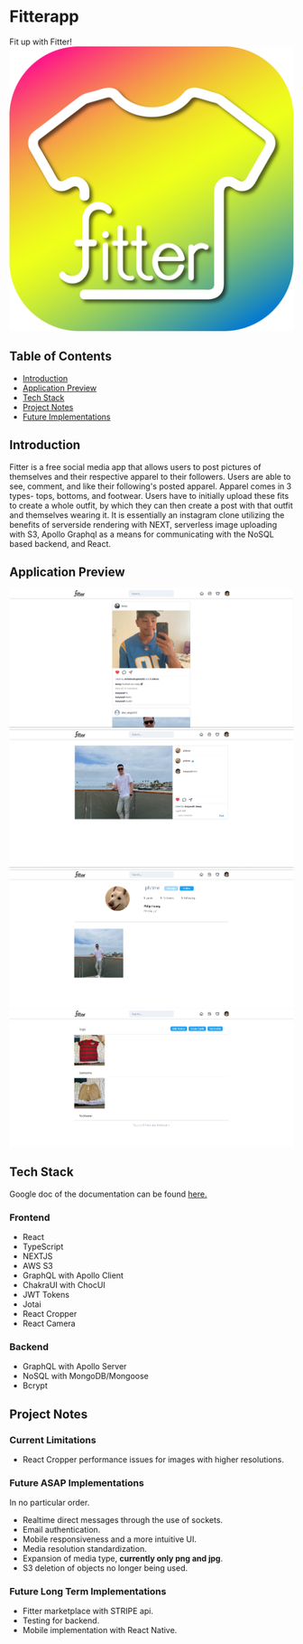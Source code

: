 # Fitterapp
Fit up with Fitter!
![Preview](./public/fitter-logo.png)

## Table of Contents
- [Introduction](#introduction)
- [Application Preview](#application-preview)
- [Tech Stack](#tech-stack)
- [Project Notes](#project-notes)
- [Future Implementations](#project-notes)

## Introduction
Fitter is a free social media app that allows users to post pictures of themselves and their respective apparel to their followers.
Users are able to see, comment, and like their following's posted apparel. Apparel comes in 3 types- tops, bottoms, and footwear.
Users have to initially upload these fits to create a whole outfit, by which they can then create a post with that outfit and themselves
wearing it. It is essentially an instagram clone utilizing the benefits of serverside rendering with NEXT, serverless image uploading with S3,
Apollo Graphql as a means for communicating with the NoSQL based backend, and React.
    
## Application Preview
![Preview](./public/fitter-preview-1.png)
![Preview](./public/fitter-preview-2.png)
![Preview](./public/fitter-preview-3.png)
![Preview](./public/fitter-preview-4.png)

## Tech Stack
Google doc of the documentation can be found [here.](https://docs.google.com/document/d/1GrwYfqg2VBLpDbKqllk1EFciEJIpDuJkf2mt3STRK7k/edit#)
### Frontend
* React
* TypeScript
* NEXTJS
* AWS S3
* GraphQL with Apollo Client
* ChakraUI with ChocUI
* JWT Tokens
* Jotai
* React Cropper
* React Camera
### Backend
* GraphQL with Apollo Server
* NoSQL with MongoDB/Mongoose
* Bcrypt

## Project Notes
### Current Limitations
* React Cropper performance issues for images with higher resolutions.
### Future ASAP Implementations
In no particular order.
* Realtime direct messages through the use of sockets.
* Email authentication.
* Mobile responsiveness and a more intuitive UI.
* Media resolution standardization.
* Expansion of media type, **currently only png and jpg**.
* S3 deletion of objects no longer being used.
### Future Long Term Implementations
* Fitter marketplace with STRIPE api.
* Testing for backend.
* Mobile implementation with React Native.
